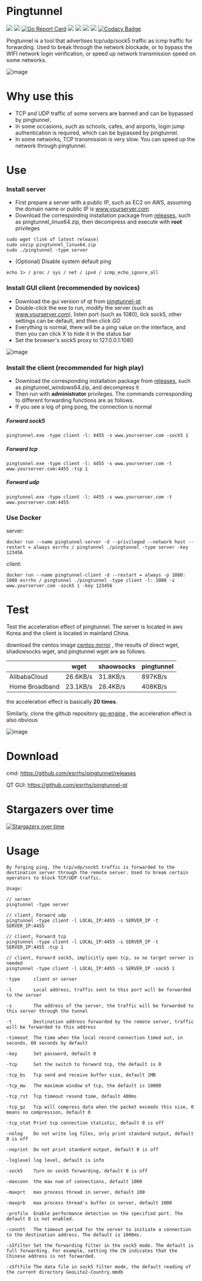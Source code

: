# Pingtunnel

[<img src="https://img.shields.io/github/license/esrrhs/pingtunnel">](https://github.com/esrrhs/pingtunnel)
[<img src="https://img.shields.io/github/languages/top/esrrhs/pingtunnel">](https://github.com/esrrhs/pingtunnel)
[![Go Report Card](https://goreportcard.com/badge/github.com/esrrhs/pingtunnel)](https://goreportcard.com/report/github.com/esrrhs/pingtunnel)
[<img src="https://img.shields.io/github/v/release/esrrhs/pingtunnel">](https://github.com/esrrhs/pingtunnel/releases)
[<img src="https://img.shields.io/github/downloads/esrrhs/pingtunnel/total">](https://github.com/esrrhs/pingtunnel/releases)
[<img src="https://img.shields.io/docker/pulls/esrrhs/pingtunnel">](https://hub.docker.com/repository/docker/esrrhs/pingtunnel)
[<img src="https://img.shields.io/github/workflow/status/esrrhs/pingtunnel/Go">](https://github.com/esrrhs/pingtunnel/actions)
[![Codacy Badge](https://api.codacy.com/project/badge/Grade/a200bca59d1b4ca7a9c2cdb564508b47)](https://www.codacy.com/manual/esrrhs/pingtunnel?utm_source=github.com&amp;utm_medium=referral&amp;utm_content=esrrhs/pingtunnel&amp;utm_campaign=Badge_Grade)

Pingtunnel is a tool that advertises tcp/udp/sock5 traffic as icmp traffic for forwarding. Used to break through the network blockade, or to bypass the WIFI network login verification, or speed up network transmission speed on some networks. 

![image](network.jpg)

# Why use this
* TCP and UDP traffic of some servers are banned and can be bypassed by pingtunnel.
* In some occasions, such as schools, cafes, and airports, login jump authentication is required, which can be bypassed by pingtunnel.
* In some networks, TCP transmission is very slow. You can speed up the network through pingtunnel.
# Use
### Install server
* First prepare a server with a public IP, such as EC2 on AWS, assuming the domain name or public IP is www.yourserver.com
* Download the corresponding installation package from [releases](https://github.com/esrrhs/pingtunnel/releases), such as pingtunnel_linux64.zip, then decompress and execute with **root** privileges
```
sudo wget (link of latest release)
sudo unzip pingtunnel_linux64.zip
sudo ./pingtunnel -type server
```
* (Optional) Disable system default ping
```
echo 1> / proc / sys / net / ipv4 / icmp_echo_ignore_all
```
### Install GUI client (recommended by novices)
* Download the gui version of qt from [pingtunnel-qt](https://github.com/esrrhs/pingtunnel-qt)
* Double-click the exe to run, modify the server (such as www.yourserver.com), listen port (such as 1080), tick sock5, other settings can be default, and then click *GO*
* Everything is normal, there will be a ping value on the interface, and then you can click X to hide it in the status bar
* Set the browser's sock5 proxy to 127.0.0.1:1080

![image](qtrun.jpg)

### Install the client (recommended for high play)
* Download the corresponding installation package from [releases](https://github.com/esrrhs/pingtunnel/releases), such as pingtunnel_windows64.zip, and decompress it
* Then run with **administrator** privileges. The commands corresponding to different forwarding functions are as follows.
* If you see a log of ping pong, the connection is normal
##### Forward sock5
```
pingtunnel.exe -type client -l: 4455 -s www.yourserver.com -sock5 1
```
##### Forward tcp
```
pingtunnel.exe -type client -l: 4455 -s www.yourserver.com -t www.yourserver.com:4455 -tcp 1
```
##### Forward udp
```
pingtunnel.exe -type client -l: 4455 -s www.yourserver.com -t www.yourserver.com:4455
```

### Use Docker
server:
```
docker run --name pingtunnel-server -d --privileged --network host --restart = always esrrhs / pingtunnel ./pingtunnel -type server -key 123456
```
client:
```
docker run --name pingtunnel-client -d --restart = always -p 1080: 1080 esrrhs / pingtunnel ./pingtunnel -type client -l: 1080 -s www.yourserver.com -sock5 1 -key 123456
```

# Test
Test the acceleration effect of pingtunnel. The server is located in aws Korea and the client is located in mainland China.

download the centos image [centos mirror](http://mirror.calgah.com/centos/8/isos/x86_64/CentOS-8.1.1911-x86_64-dvd1.iso) , the results of direct wget, shadowsocks wget, and pingtunnel wget are as follows.

|              | wget     | shaowsocks | pingtunnel |
|--------------|----------|------------|------------|
| AlibabaCloud | 26.6KB/s | 31.8KB/s   | 897KB/s    |
| Home Broadband     | 23.1KB/s | 28.4KB/s   | 408KB/s    |

the acceleration effect is basically **20 times**.

Similarly, clone the github repository [go-engine](https://github.com/esrrhs/go-engine.git) , the acceleration effect is also obvious

![image](test.png)

# Download
cmd: https://github.com/esrrhs/pingtunnel/releases

QT GUI: https://github.com/esrrhs/pingtunnel-qt

# Stargazers over time

[![Stargazers over time](https://starchart.cc/esrrhs/pingtunnel.svg)](https://starchart.cc/esrrhs/pingtunnel)
      
# Usage
    By forging ping, the tcp/udp/sock5 traffic is forwarded to the destination server through the remote server. Used to break certain operators to block TCP/UDP traffic.

    Usage:

    // server
    pingtunnel -type server

    // client, Forward udp
    pingtunnel -type client -l LOCAL_IP:4455 -s SERVER_IP -t SERVER_IP:4455

    // client, Forward tcp
    pingtunnel -type client -l LOCAL_IP:4455 -s SERVER_IP -t SERVER_IP:4455 -tcp 1

    // client, Forward sock5, implicitly open tcp, so no target server is needed
    pingtunnel -type client -l LOCAL_IP:4455 -s SERVER_IP -sock5 1

    -type     client or server

    -l        Local address, traffic sent to this port will be forwarded to the server

    -s        The address of the server, the traffic will be forwarded to this server through the tunnel

    -t        Destination address forwarded by the remote server, traffic will be forwarded to this address

    -timeout  The time when the local record connection timed out, in seconds, 60 seconds by default

    -key      Set password, default 0

    -tcp      Set the switch to forward tcp, the default is 0

    -tcp_bs   Tcp send and receive buffer size, default 1MB

    -tcp_mw   The maximum window of tcp, the default is 10000

    -tcp_rst  Tcp timeout resend time, default 400ms

    -tcp_gz   Tcp will compress data when the packet exceeds this size, 0 means no compression, default 0

    -tcp_stat Print tcp connection statistic, default 0 is off

    -nolog    Do not write log files, only print standard output, default 0 is off

    -noprint  Do not print standard output, default 0 is off

    -loglevel log level, default is info

    -sock5    Turn on sock5 forwarding, default 0 is off

    -maxconn  the max num of connections, default 1000

    -maxprt   max process thread in server, default 100

    -maxprb   max process thread's buffer in server, default 1000

    -profile  Enable performance detection on the specified port. The default 0 is not enabled.

    -conntt   The timeout period for the server to initiate a connection to the destination address. The default is 1000ms.

    -s5filter Set the forwarding filter in the sock5 mode. The default is full forwarding. For example, setting the CN indicates that the Chinese address is not forwarded.

    -s5ftfile The data file in sock5 filter mode, the default reading of the current directory GeoLite2-Country.mmdb
